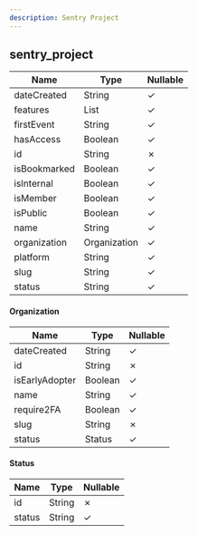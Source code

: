 ```yaml
---
description: Sentry Project
---
```

sentry_project
--------------

| **Name**     | **Type**     | **Nullable** |
| ------------ | ------------ | ------------ |
| dateCreated  | String       | &check;      |
| features     | List<String> | &check;      |
| firstEvent   | String       | &check;      |
| hasAccess    | Boolean      | &check;      |
| id           | String       | &cross;      |
| isBookmarked | Boolean      | &check;      |
| isInternal   | Boolean      | &check;      |
| isMember     | Boolean      | &check;      |
| isPublic     | Boolean      | &check;      |
| name         | String       | &check;      |
| organization | Organization | &check;      |
| platform     | String       | &check;      |
| slug         | String       | &check;      |
| status       | String       | &check;      |

#### Organization
| **Name**       | **Type** | **Nullable** |
| -------------- | -------- | ------------ |
| dateCreated    | String   | &check;      |
| id             | String   | &cross;      |
| isEarlyAdopter | Boolean  | &check;      |
| name           | String   | &check;      |
| require2FA     | Boolean  | &check;      |
| slug           | String   | &cross;      |
| status         | Status   | &check;      |

#### Status
| **Name** | **Type** | **Nullable** |
| -------- | -------- | ------------ |
| id       | String   | &cross;      |
| status   | String   | &check;      |
